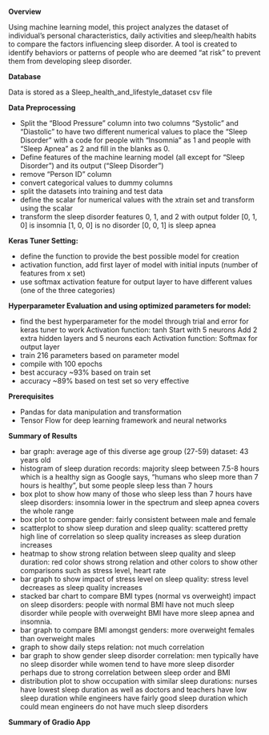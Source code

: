 **Overview**

Using machine learning model, this project analyzes the dataset of individual’s personal characteristics, daily activities and sleep/health habits to compare the factors influencing sleep disorder. A tool is created to identify behaviors or patterns of people who are deemed “at risk” to prevent them from developing sleep disorder.

**Database**

Data is stored as a Sleep_health_and_lifestyle_dataset csv file

**Data Preprocessing**

* Split the “Blood Pressure” column into two columns “Systolic” and “Diastolic” to have two different numerical values to place the “Sleep Disorder” with a code for people with “Insomnia” as 1 and people with “Sleep Apnea” as 2 and fill in the blanks as 0.
* Define features of the machine learning model (all except for “Sleep Disorder”) and its output (“Sleep Disorder”)
* remove “Person ID” column
* convert categorical values to dummy columns
* split the datasets into training and test data
* define the scalar for numerical values with the xtrain set and transform using the scalar
* transform the sleep disorder features 0, 1, and 2 with output folder
[0, 1, 0] is insomnia
[1, 0, 0] is no disorder
[0, 0, 1] is sleep apnea

**Keras Tuner Setting:**

* define the function to provide the best possible model for creation
* activation function, add first layer of model with initial inputs (number of features from x set)
* use softmax activation feature for output layer to have different values (one of the three categories)

**Hyperparameter Evaluation and using optimized parameters for model:**

* find the best hyperparameter for the model through trial and error for keras tuner to work
Activation function: tanh
Start with 5 neurons
Add 2 extra hidden layers and 5 neurons each
Activation function: Softmax for output layer
* train 216 parameters based on parameter model
* compile with 100 epochs
* best accuracy ~93% based on train set
* accuracy ~89% based on test set so very effective

**Prerequisites**

* Pandas for data manipulation and transformation
* Tensor Flow for deep learning framework and neural networks

**Summary of Results**

* bar graph: average age of this diverse age group (27-59) dataset: 43 years old
* histogram of sleep duration records: majority sleep between 7.5-8 hours which is a healthy sign as Google says, “humans who sleep more than 7 hours is healthy”, but some people sleep less than 7 hours
* box plot to show how many of those who sleep less than 7 hours have sleep disorders: insomnia lower in the spectrum and sleep apnea covers the whole range
* box plot to compare gender: fairly consistent between male and female
* scatterplot to show sleep duration and sleep quality: scattered pretty high line of correlation so sleep quality increases as sleep duration increases
* heatmap to show strong relation between sleep quality and sleep duration: red color shows strong relation and other colors to show other comparisons such as stress level, heart rate
* bar graph to show impact of stress level on sleep quality: stress level decreases as sleep quality increases
* stacked bar chart to compare BMI types (normal vs overweight) impact on sleep disorders: people with normal BMI have not much sleep disorder while people with overweight BMI have more sleep apnea and insomnia.
* bar graph to compare BMI amongst genders: more overweight females than overweight males
* graph to show daily steps relation: not much correlation
* bar graph to show gender sleep disorder correlation: men typically have no sleep disorder while women tend to have more sleep disorder perhaps due to strong correlation between sleep order and BMI
* distribution plot to show occupation with similar sleep durations: nurses have lowest sleep duration as well as doctors and teachers have low sleep duration while engineers have fairly good sleep duration which could mean engineers do not have much sleep disorders

**Summary of Gradio App**
